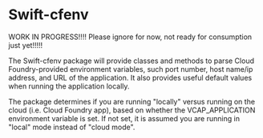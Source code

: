 # Swift-cfenv

WORK IN PROGRESS!!!! Please ignore for now, not ready for consumption just yet!!!!!

The Swift-cfenv package will provide classes and methods to parse Cloud Foundry-provided environment variables, such port number, host name/ip address, and URL of the application. It also provides useful default values when running the application locally.

The package determines if you are running "locally" versus running on the cloud (i.e. Cloud Foundry app), based on whether the VCAP_APPLICATION environment variable is set. If not set, it is assumed you are running in "local" mode instead of "cloud mode".
